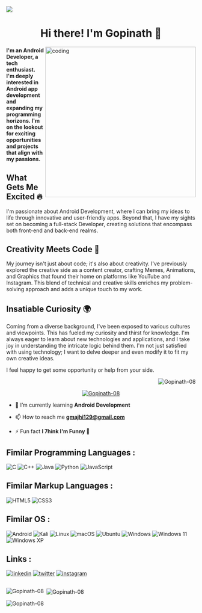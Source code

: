 <img align="center" src="https://qph.cf2.quoracdn.net/main-qimg-4c0feece0bddfd21a1d2bc65290e1de9">
<h1 align="center">Hi there! I'm Gopinath 👋
</h1>
<img align="right" alt="coding" width="400" src="https://camo.githubusercontent.com/5ddf73ad3a205111cf8c686f687fc216c2946a75005718c8da5b837ad9de78c9/68747470733a2f2f7468756d62732e6766796361742e636f6d2f4576696c4e657874446576696c666973682d736d616c6c2e676966">
<h4 align="left">
  
 I'm an Android Developer, a tech enthusiast. I'm deeply interested in Android app development and expanding my programming horizons. I'm on the lookout for exciting opportunities and projects that align with my passions.

## What Gets Me Excited 🔥

I'm passionate about Android Development, where I can bring my ideas to life through innovative and user-friendly apps. Beyond that, I have my sights set on becoming a full-stack Developer, creating solutions that encompass both front-end and back-end realms. 

## Creativity Meets Code 🎨

My journey isn't just about code; it's also about creativity. I've previously explored the creative side as a content creator, crafting Memes, Animations, and Graphics that found their home on platforms like YouTube and Instagram. This blend of technical and creative skills enriches my problem-solving approach and adds a unique touch to my work.

## Insatiable Curiosity 🌍

Coming from a diverse background, I've been exposed to various cultures and viewpoints. This has fueled my curiosity and thirst for knowledge. I'm always eager to learn about new technologies and applications, and I take joy in understanding the intricate logic behind them. I'm not just satisfied with using technology; I want to delve deeper and even modify it to fit my own creative ideas.

I feel happy to get some opportunity or help from your side.<p align="right"> <img src="https://komarev.com/ghpvc/?username=Gopinath-08&label=Profile%20views&color=0e75b6&style=flat" alt="Gopinath-08" /></p></h4>



<p align="center"> <a href="https://github.com/ryo-ma/github-profile-trophy"><img src="https://github-profile-trophy.vercel.app/?username=Gopinath-08&row=2&column=7" alt="Gopinath-08" /></a> </p>





- 🌱 I’m currently learning **Android Development**

- 📫 How to reach me **gmajhi129@gmail.com**

- ⚡ Fun fact **I 7hink I'm Funny 🤪**



## Fimilar Programming Languages :
![C](https://img.shields.io/badge/c-%2300599C.svg?style=for-the-badge&logo=c&logoColor=white)
![C++](https://img.shields.io/badge/c++-%2300599C.svg?style=for-the-badge&logo=c%2B%2B&logoColor=white)
![Java](https://img.shields.io/badge/java-%23ED8B00.svg?style=for-the-badge&logo=openjdk&logoColor=white)
![Python](https://img.shields.io/badge/python-3670A0?style=for-the-badge&logo=python&logoColor=ffdd54)
![JavaScript](https://img.shields.io/badge/javascript-%23323330.svg?style=for-the-badge&logo=javascript&logoColor=%23F7DF1E)


## Fimilar Markup Languages :
![HTML5](https://img.shields.io/badge/html5-%23E34F26.svg?style=for-the-badge&logo=html5&logoColor=white)
![CSS3](https://img.shields.io/badge/css3-%231572B6.svg?style=for-the-badge&logo=css3&logoColor=white)


## Fimilar OS :
![Android](https://img.shields.io/badge/Android-3DDC84?style=for-the-badge&logo=android&logoColor=white)
![Kali](https://img.shields.io/badge/Kali-268BEE?style=for-the-badge&logo=kalilinux&logoColor=white)
![Linux](https://img.shields.io/badge/Linux-FCC624?style=for-the-badge&logo=linux&logoColor=black)
![macOS](https://img.shields.io/badge/mac%20os-000000?style=for-the-badge&logo=macos&logoColor=F0F0F0)
![Ubuntu](https://img.shields.io/badge/Ubuntu-E95420?style=for-the-badge&logo=ubuntu&logoColor=white)
![Windows](https://img.shields.io/badge/Windows-0078D6?style=for-the-badge&logo=windows&logoColor=white)
![Windows 11](https://img.shields.io/badge/Windows%2011-%230079d5.svg?style=for-the-badge&logo=Windows%2011&logoColor=white)
![Windows XP](https://img.shields.io/badge/Windows%20xp-003399?style=for-the-badge&logo=windowsxp&logoColor=white)





## Links :
[![linkedin](https://img.shields.io/badge/linkedin-0A66C2?style=for-the-badge&logo=linkedin&logoColor=white)](https://www.linkedin.com/in/nabinamallik)
[![twitter](https://img.shields.io/badge/twitter-1DA1F2?style=for-the-badge&logo=twitter&logoColor=white)](https://twitter.com/GopinathMajhi13)
[![instagram](https://img.shields.io/badge/instagram-0A66C2?style=for-the-badge&logo=instagram&logoColor=white)](https://www.instagram.com/in/gopinath.)


##

<p><img align="left" src="https://github-readme-stats.vercel.app/api/top-langs?username=Gopinath-08&show_icons=true&locale=en&layout=compact" alt="Gopinath-08" /></p>

<p>&nbsp;<img align="center" src="https://github-readme-stats.vercel.app/api?username=Gopinath-08&show_icons=true&locale=en" alt="Gopinath-08" /></p>

<p><img align="center" src="https://github-readme-streak-stats.herokuapp.com/?user=Gopinath-08&" alt="Gopinath-08" /></p>
